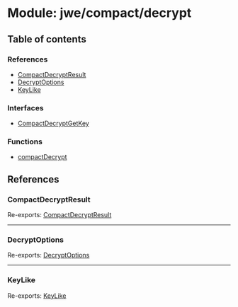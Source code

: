 # Module: jwe/compact/decrypt

## Table of contents

### References

- [CompactDecryptResult](jwe_compact_decrypt.md#compactdecryptresult)
- [DecryptOptions](jwe_compact_decrypt.md#decryptoptions)
- [KeyLike](jwe_compact_decrypt.md#keylike)

### Interfaces

- [CompactDecryptGetKey](../interfaces/jwe_compact_decrypt.CompactDecryptGetKey.md)

### Functions

- [compactDecrypt](../functions/jwe_compact_decrypt.compactDecrypt.md)

## References

### CompactDecryptResult

Re-exports: [CompactDecryptResult](../interfaces/types.CompactDecryptResult.md)

___

### DecryptOptions

Re-exports: [DecryptOptions](../interfaces/types.DecryptOptions.md)

___

### KeyLike

Re-exports: [KeyLike](../types/types.KeyLike.md)
